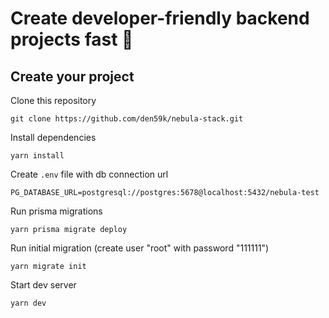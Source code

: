 # Create developer-friendly backend projects fast 🚀

## Create your project

Clone this repository

```
git clone https://github.com/den59k/nebula-stack.git
```

Install dependencies

```
yarn install
```

Create `.env` file with db connection url

```
PG_DATABASE_URL=postgresql://postgres:5678@localhost:5432/nebula-test
```

Run prisma migrations

```
yarn prisma migrate deploy
```

Run initial migration (create user "root" with password "111111")

```
yarn migrate init
```

Start dev server
```
yarn dev
```